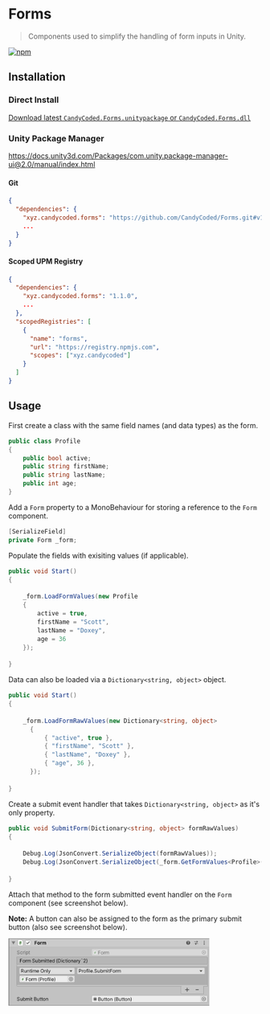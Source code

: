 # Forms

> Components used to simplify the handling of form inputs in Unity.

[![npm](https://img.shields.io/npm/v/xyz.candycoded.forms)](https://www.npmjs.com/package/xyz.candycoded.form)

## Installation

### Direct Install

[Download latest `CandyCoded.Forms.unitypackage` or `CandyCoded.Forms.dll`](https://github.com/CandyCoded/Forms/releases)

### Unity Package Manager

<https://docs.unity3d.com/Packages/com.unity.package-manager-ui@2.0/manual/index.html>

#### Git

```json
{
  "dependencies": {
    "xyz.candycoded.forms": "https://github.com/CandyCoded/Forms.git#v1.1.0",
    ...
  }
}
```

#### Scoped UPM Registry

```json
{
  "dependencies": {
    "xyz.candycoded.forms": "1.1.0",
    ...
  },
  "scopedRegistries": [
    {
      "name": "forms",
      "url": "https://registry.npmjs.com",
      "scopes": ["xyz.candycoded"]
    }
  ]
}
```

## Usage

First create a class with the same field names (and data types) as the form.

```csharp
public class Profile
{
    public bool active;
    public string firstName;
    public string lastName;
    public int age;
}
```

Add a `Form` property to a MonoBehaviour for storing a reference to the `Form` component.

```csharp
[SerializeField]
private Form _form;
```

Populate the fields with exisiting values (if applicable).

```csharp
public void Start()
{

    _form.LoadFormValues(new Profile
    {
        active = true,
        firstName = "Scott",
        lastName = "Doxey",
        age = 36
    });

}
```

Data can also be loaded via a `Dictionary<string, object>` object.

```csharp
public void Start()
{

    _form.LoadFormRawValues(new Dictionary<string, object>
      {
          { "active", true },
          { "firstName", "Scott" },
          { "lastName", "Doxey" },
          { "age", 36 },
      });

}
```

Create a submit event handler that takes `Dictionary<string, object>` as it's only property.

```csharp
public void SubmitForm(Dictionary<string, object> formRawValues)
{

    Debug.Log(JsonConvert.SerializeObject(formRawValues));
    Debug.Log(JsonConvert.SerializeObject(_form.GetFormValues<Profile>()));

}
```

Attach that method to the form submitted event handler on the `Form` component (see screenshot below).

**Note:** A button can also be assigned to the form as the primary submit button (also see screenshot below).

<img src="Screenshots/submit-form.png" width="400">
